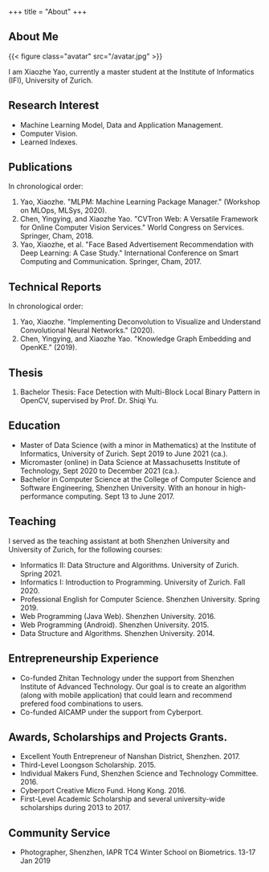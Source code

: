+++
title = "About"
+++

## About Me

{{< figure class="avatar" src="/avatar.jpg" >}}

I am Xiaozhe Yao, currently a master student at the Institute of Informatics (IFI), University of Zurich.

## Research Interest

* Machine Learning Model, Data and Application Management.
* Computer Vision.
* Learned Indexes.

## Publications

In chronological order:
1. Yao, Xiaozhe. "MLPM: Machine Learning Package Manager." (Workshop on MLOps, MLSys, 2020).
2. Chen, Yingying, and Xiaozhe Yao. "CVTron Web: A Versatile Framework for Online Computer Vision Services." World Congress on Services. Springer, Cham, 2018.
3. Yao, Xiaozhe, et al. "Face Based Advertisement Recommendation with Deep Learning: A Case Study." International Conference on Smart Computing and Communication. Springer, Cham, 2017.

## Technical Reports

In chronological order:
1. Yao, Xiaozhe. "Implementing Deconvolution to Visualize and Understand Convolutional Neural Networks." (2020).
2. Chen, Yingying, and Xiaozhe Yao. "Knowledge Graph Embedding and OpenKE." (2019).

## Thesis

1. Bachelor Thesis: Face Detection with Multi-Block Local Binary Pattern in OpenCV, supervised by Prof. Dr. Shiqi Yu.

## Education

* Master of Data Science (with a minor in Mathematics) at the Institute of Informatics, University of Zurich. Sept 2019 to June 2021 (ca.).
* Micromaster (online) in Data Science at  Massachusetts Institute of Technology, Sept 2020 to December 2021 (ca.).
* Bachelor in Computer Science at the College of Computer Science and Software Engineering, Shenzhen University. With an honour in high-performance computing. Sept 13 to June 2017.

## Teaching

I served as the teaching assistant at both Shenzhen University and University of Zurich, for the following courses: 

* Informatics II: Data Structure and Algorithms. University of Zurich. Spring 2021.
* Informatics I: Introduction to Programming. University of Zurich. Fall 2020.
* Professional English for Computer Science. Shenzhen University. Spring 2019.
* Web Programming (Java Web). Shenzhen University. 2016.
* Web Programming (Android). Shenzhen University. 2015.
* Data Structure and Algorithms. Shenzhen University. 2014.

## Entrepreneurship Experience

* Co-funded Zhitan Technology under the support from Shenzhen Institute of Advanced Technology. Our goal is to create an algorithm (along with mobile application) that could learn and recommend prefered food combinations to users.
* Co-funded AICAMP under the support from Cyberport.

## Awards, Scholarships and Projects Grants.

* Excellent Youth Entrepreneur of Nanshan District, Shenzhen. 2017.
* Third-Level Loongson Scholarship. 2015.
* Individual Makers Fund, Shenzhen Science and Technology Committee. 2016.
* Cyberport Creative Micro Fund. Hong Kong. 2016.
* First-Level Academic Scholarship and several university-wide scholarships during 2013 to 2017.

## Community Service

* Photographer, Shenzhen, IAPR TC4 Winter School on Biometrics. 13-17 Jan 2019